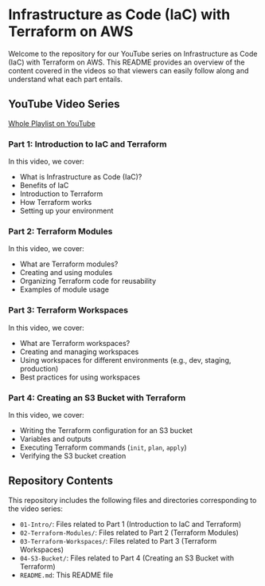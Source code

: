 # Infrastructure as Code (IaC) with Terraform on AWS

Welcome to the repository for our YouTube series on Infrastructure as Code (IaC) with Terraform on AWS. This README provides an overview of the content covered in the videos so that viewers can easily follow along and understand what each part entails.

## YouTube Video Series
[Whole Playlist on YouTube](https://www.youtube.com/playlist?list=PLGs9hi3gbo6c1lk_ldKVKEKFy_HtGEiwW)

### Part 1: Introduction to IaC and Terraform

In this video, we cover:
- What is Infrastructure as Code (IaC)?
- Benefits of IaC
- Introduction to Terraform
- How Terraform works
- Setting up your environment



### Part 2: Terraform Modules

In this video, we cover:
- What are Terraform modules?
- Creating and using modules
- Organizing Terraform code for reusability
- Examples of module usage


### Part 3: Terraform Workspaces

In this video, we cover:
- What are Terraform workspaces?
- Creating and managing workspaces
- Using workspaces for different environments (e.g., dev, staging, production)
- Best practices for using workspaces


### Part 4: Creating an S3 Bucket with Terraform

In this video, we cover:
- Writing the Terraform configuration for an S3 bucket
- Variables and outputs
- Executing Terraform commands (`init`, `plan`, `apply`)
- Verifying the S3 bucket creation



## Repository Contents

This repository includes the following files and directories corresponding to the video series:

- `01-Intro/`: Files related to Part 1 (Introduction to IaC and Terraform)
- `02-Terraform-Modules/`: Files related to Part 2 (Terraform Modules)
- `03-Terraform-Workspaces/`: Files related to Part 3 (Terraform Workspaces)
- `04-S3-Bucket/`: Files related to Part 4 (Creating an S3 Bucket with Terraform)
- `README.md`: This README file


